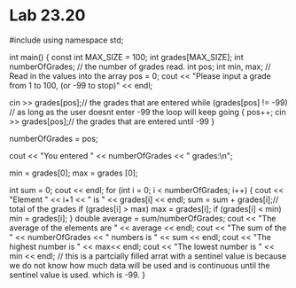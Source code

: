 # Lab 23.20
#include <iostream>
using namespace std;

int main() {
  const int MAX_SIZE = 100;
  int grades[MAX_SIZE];
  int numberOfGrades; // the number of grades read.
  int pos;
  int min, max;
  // Read in the values into the array
  pos = 0;
  cout << "Please input a grade from 1 to 100, (or -99 to stop)" << endl; 

  cin >> grades[pos];// the grades that are entered
  while (grades[pos] != -99) // as long as the user doesnt enter -99 the loop will keep going
  {
    pos++;
    cin >> grades[pos];// the grades that are entered until -99
  } 

  numberOfGrades = pos;

  cout << "You entered " << numberOfGrades << " grades:\n";
  
  min = grades[0];
  max = grades [0];
  
  int sum = 0;
  cout << endl;
  for (int i = 0; i < numberOfGrades; i++)
  {
    cout << "Element " << i+1 << " is " << grades[i] << endl;
    sum = sum + grades[i];// total of the grades
  if (grades[i] > max) 
     max = grades[i];
  if (grades[i] < min)
     min = grades[i];
  }
  double average = sum/numberOfGrades;
  cout << "The average of the elements are " << average << endl;
  cout << "The sum of the " << numberOfGrades << " numbers is " << sum << endl;
  cout << "The highest number is " << max<< endl;
  cout << "The lowest number is " << min << endl;
  // this is a partcially filled arrat with a sentinel value is because we do not know how much data will be used and is continuous until the sentinel value is used. which is -99.
}
